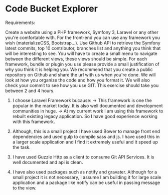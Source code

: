 # Code Bucket Explorer

Requirements:

Create a website using a PHP framework, Symfony 3, Laravel or any other you're comfortable with.
For the front-end you can use any framework you wish (materializeCSS, Bootstrap...).
Use Github API to retrieve the Symfony
    latest commits,
    top 10 contributor,
    branches list
    and anything you think that will be interesting to see.
You will have to create a small menu to navigate between the different views, these views should be simple.
For each framework, bundle or plugin you use please provide a small justification of why you think it is helping you.
We recommend that you create a public repository on Github and share the url with us when you're done.
We will look at how you organize the code and how you format it. We will also check your commit to see how you use GIT.
This exercise should take you between 2 and 4 hours.


1. I choose Laravel Framework bucause:
   -> This framework is one the popular in the market today. It is also well documented and development communities
      in huge.
   -> At my current work I am using this framework to rebuilt existing legacy application. So I have good
      experience working with this framework.

2. Although, this is a small project I have used Bower to manage front end dependencies and used gulp to compile
   sass and js. I have used this in a larger scale application and I find it extremely useful and it speed up the task.

3. I have used Guzzle Http as a client to consume Git API Services. It is well documented and api is clean.

4. I have also used packages such as notify and gravater. Although for a small project it is not necessary, I assume
   I am building it for large scale application and a package like notify can be useful in passing message to the
   view.